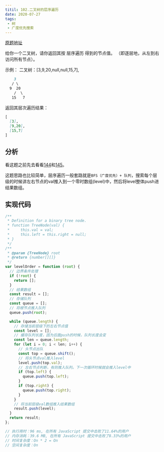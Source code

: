 ```yaml
---
titil: 102.二叉树的层序遍历
date: 2020-07-27
tags: 
 - 树
 - 广度优先搜索
---
```

[原题地址](https://leetcode-cn.com/problems/binary-tree-level-order-traversal/)

给你一个二叉树，请你返回其按 层序遍历 得到的节点值。 （即逐层地，从左到右访问所有节点）。

 

示例：
二叉树：[3,9,20,null,null,15,7],
```md
    3
   / \
  9  20
    /  \
   15   7
```
返回其层次遍历结果：
```md
[
  [3],
  [9,20],
  [15,7]
]
```

## 分析
看这题之前先去看看[144](./144.二叉树的前序遍历)和[145](./145.二叉树的后序遍历)。<br/>

这题思路也比较简单，层序遍历一般套路就是`BFS（广度优先）+ 队列`，搜索每个层级的时候讲左右节点的val推入到一个零时数组(level)中，然后将level整体push进结果数组。

## 实现代码
```js
/**
 * Definition for a binary tree node.
 * function TreeNode(val) {
 *     this.val = val;
 *     this.left = this.right = null;
 * }
 */
/**
 * @param {TreeNode} root
 * @return {number[][]}
 */
var levelOrder = function (root) {
  // 边界条件处理
  if (!root) {
    return [];
  }
  // 结果数组
  const result = [];
  // 存储队列
  const queue = [];
  // 将根节点推入队列
  queue.push(root);

  while (queue.length) {
    // 存储当前层级下的左右节点值
    const level = [];
    // 缓存队列长度，因为后面push的时候，队列长度会变
    const len = queue.length;
    for (let i = 0; i < len; i++) {
      // 头节点出队
      const top = queue.shift();
      // 将头节点val推入level
      level.push(top.val);
      // 左右节点判断，有则推入队列。下一次循环时候就会推入level中
      if (top.left) {
        queue.push(top.left);
      }
      if (top.right) {
        queue.push(top.right);
      }
    }
    // 将当前层级val数组推入结果数组
    result.push(level);
  }
  return result;
};

// 执行用时：96 ms, 在所有 JavaScript 提交中击败了11.64%的用户
// 内存消耗：39.6 MB, 在所有 JavaScript 提交中击败了8.33%的用户
// 时间复杂度：On * 2 = On
// 空间复杂度：On
```